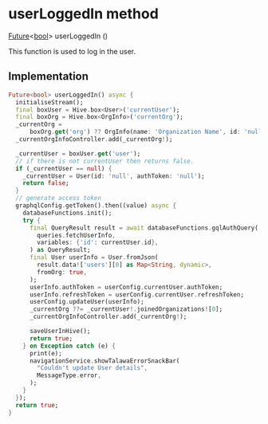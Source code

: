 


# userLoggedIn method








[Future](https://api.flutter.dev/flutter/dart-async/Future-class.html)&lt;[bool](https://api.flutter.dev/flutter/dart-core/bool-class.html)> userLoggedIn
()





<p>This function is used to log in the user.</p>



## Implementation

```dart
Future<bool> userLoggedIn() async {
  initialiseStream();
  final boxUser = Hive.box<User>('currentUser');
  final boxOrg = Hive.box<OrgInfo>('currentOrg');
  _currentOrg =
      boxOrg.get('org') ?? OrgInfo(name: 'Organization Name', id: 'null');
  _currentOrgInfoController.add(_currentOrg!);

  _currentUser = boxUser.get('user');
  // if there is not currentUser then returns false.
  if (_currentUser == null) {
    _currentUser = User(id: 'null', authToken: 'null');
    return false;
  }
  // generate access token
  graphqlConfig.getToken().then((value) async {
    databaseFunctions.init();
    try {
      final QueryResult result = await databaseFunctions.gqlAuthQuery(
        queries.fetchUserInfo,
        variables: {'id': currentUser.id},
      ) as QueryResult;
      final User userInfo = User.fromJson(
        result.data!['users'][0] as Map<String, dynamic>,
        fromOrg: true,
      );
      userInfo.authToken = userConfig.currentUser.authToken;
      userInfo.refreshToken = userConfig.currentUser.refreshToken;
      userConfig.updateUser(userInfo);
      _currentOrg ??= _currentUser!.joinedOrganizations![0];
      _currentOrgInfoController.add(_currentOrg!);

      saveUserInHive();
      return true;
    } on Exception catch (e) {
      print(e);
      navigationService.showTalawaErrorSnackBar(
        "Couldn't update User details",
        MessageType.error,
      );
    }
  });
  return true;
}
```







